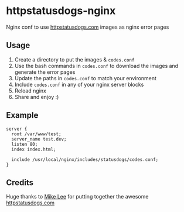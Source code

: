 httpstatusdogs-nginx
====================

Nginx conf to use [httpstatusdogs.com](http://httpstatusdogs.com) images as nginx error pages

## Usage

  1. Create a directory to put the images & `codes.conf`
  2. Use the bash commands in `codes.conf` to download the images and generate the error pages
  3. Update the paths in `codes.conf` to match your environment
  4. Include `codes.conf` in any of your nginx server blocks
  5. Reload nginx
  6. Share and enjoy :)

## Example

```
server {
  root /var/www/test;
  server_name test.dev;
  listen 80;
  index index.html;
  
  include /usr/local/nginx/includes/statusdogs/codes.conf;
}
```

## Credits

Huge thanks to [Mike Lee](https://twitter.com/mikeleeorg) for putting together the awesome [httpstatusdogs.com](http://httpstatusdogs.com)
  
